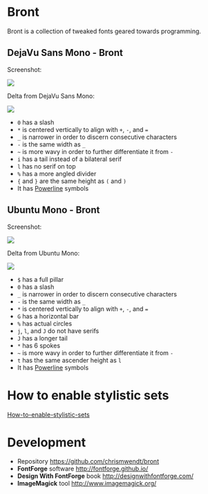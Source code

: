 # Bront

Bront is a collection of tweaked fonts geared towards programming.

## DejaVu Sans Mono - Bront

Screenshot:

![](http://i.imgur.com/4ysgrgI.png)

Delta from DejaVu Sans Mono:

![](http://i.imgur.com/B46ac0M.png)

- `0` has a slash
- `*` is centered vertically to align with `+`, `-`, and `=`
- `_` is narrower in order to discern consecutive characters
- `-` is the same width as `_`
- `~` is more wavy in order to further differentiate it from `-`
- `i` has a tail instead of a bilateral serif
- `l` has no serif on top
- `%` has a more angled divider
- `{` and `}` are the same height as `(` and `)`
- It has [Powerline](https://github.com/powerline/powerline) symbols

## Ubuntu Mono - Bront

Screenshot:

![](http://i.imgur.com/4DiWVRz.png)

Delta from Ubuntu Mono:

![](http://i.imgur.com/UQC7aDQ.png)

- `$` has a full pillar
- `0` has a slash
- `_` is narrower in order to discern consecutive characters
- `-` is the same width as `_`
- `*` is centered vertically to align with `+`, `-`, and `=`
- `G` has a horizontal bar
- `%` has actual circles
- `j`, `l`, and `J` do not have serifs
- `J` has a longer tail
- `*` has 6 spokes
- `~` is more wavy in order to further differentiate it from `-`
- `t` has the same ascender height as `l`
- It has [Powerline](https://github.com/powerline/powerline) symbols

# How to enable stylistic sets

[How-to-enable-stylistic-sets](https://github.com/tonsky/FiraCode/wiki/How-to-enable-stylistic-sets)

# Development

- Repository https://github.com/chrismwendt/bront
- **FontForge** software http://fontforge.github.io/
- **Design With FontForge** book http://designwithfontforge.com/
- **ImageMagick** tool http://www.imagemagick.org/
